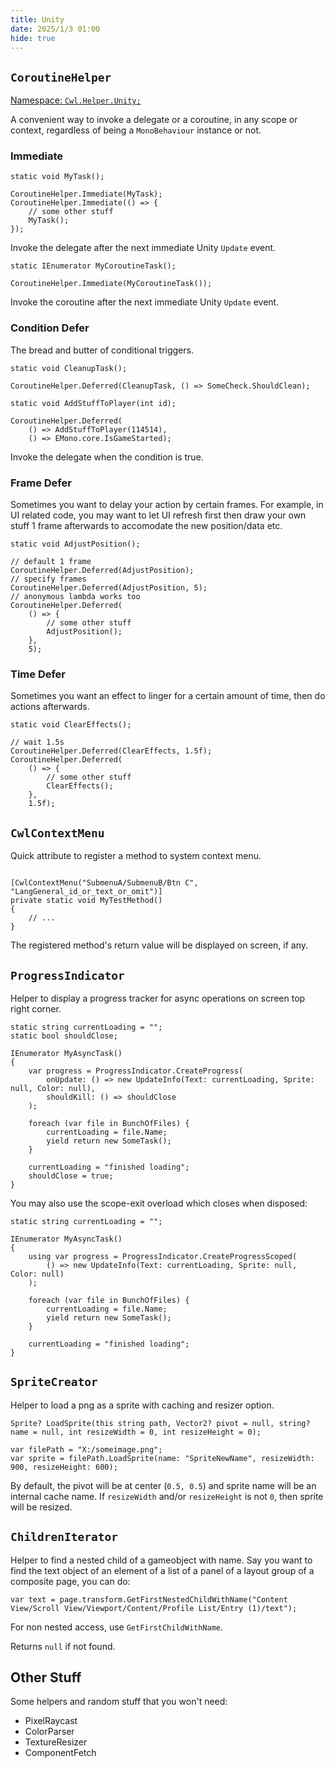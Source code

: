 ```yaml
---
title: Unity
date: 2025/1/3 01:00
hide: true
---
```


## `CoroutineHelper`

[Namespace: `Cwl.Helper.Unity;`](https://github.com/gottyduke/Elin.Plugins/tree/master/CustomWhateverLoader/Helper/Unity)

A convenient way to invoke a delegate or a coroutine, in any scope or context, regardless of being a `MonoBehaviour` instance or not.

### Immediate
```cs:no-line-numbers
static void MyTask();

CoroutineHelper.Immediate(MyTask);
CoroutineHelper.Immediate(() => {
    // some other stuff
    MyTask();
});
```

Invoke the delegate after the next immediate Unity `Update` event.

```cs:no-line-numbers
static IEnumerator MyCoroutineTask();

CoroutineHelper.Immediate(MyCoroutineTask());
```

Invoke the coroutine after the next immediate Unity `Update` event.

### Condition Defer

The bread and butter of conditional triggers.
```cs:no-line-numbers
static void CleanupTask();

CoroutineHelper.Deferred(CleanupTask, () => SomeCheck.ShouldClean);

static void AddStuffToPlayer(int id);

CoroutineHelper.Deferred(
    () => AddStuffToPlayer(114514),
    () => EMono.core.IsGameStarted);
```

Invoke the delegate when the condition is true.

### Frame Defer

Sometimes you want to delay your action by certain frames. For example, in UI related code, you may want to let UI refresh first then draw your own stuff 1 frame afterwards to accomodate the new position/data etc.
```cs:no-line-numbers
static void AdjustPosition();

// default 1 frame
CoroutineHelper.Deferred(AdjustPosition);
// specify frames
CoroutineHelper.Deferred(AdjustPosition, 5);
// anonymous lambda works too
CoroutineHelper.Deferred(
    () => {
        // some other stuff
        AdjustPosition();
    },
    5);
```

### Time Defer

Sometimes you want an effect to linger for a certain amount of time, then do actions afterwards.
```cs:no-line-numbers
static void ClearEffects();

// wait 1.5s
CoroutineHelper.Deferred(ClearEffects, 1.5f);
CoroutineHelper.Deferred(
    () => {
        // some other stuff
        ClearEffects();
    },
    1.5f);
```

## `CwlContextMenu`

Quick attribute to register a method to system context menu.
```cs:no-line-numbers

[CwlContextMenu("SubmenuA/SubmenuB/Btn C", "LangGeneral_id_or_text_or_omit")]
private static void MyTestMethod()
{
    // ...
}
```

The registered method's return value will be displayed on screen, if any.

## `ProgressIndicator`

Helper to display a progress tracker for async operations on screen top right corner.
```cs:no-line-numbers
static string currentLoading = "";
static bool shouldClose;

IEnumerator MyAsyncTask()
{
    var progress = ProgressIndicator.CreateProgress(
        onUpdate: () => new UpdateInfo(Text: currentLoading, Sprite: null, Color: null),
        shouldKill: () => shouldClose
    );

    foreach (var file in BunchOfFiles) {
        currentLoading = file.Name;
        yield return new SomeTask();
    }

    currentLoading = "finished loading";
    shouldClose = true;
}
```

You may also use the scope-exit overload which closes when disposed:
```cs:no-line-numbers
static string currentLoading = "";

IEnumerator MyAsyncTask()
{
    using var progress = ProgressIndicator.CreateProgressScoped(
        () => new UpdateInfo(Text: currentLoading, Sprite: null, Color: null)
    );

    foreach (var file in BunchOfFiles) {
        currentLoading = file.Name;
        yield return new SomeTask();
    }

    currentLoading = "finished loading";
}
```

## `SpriteCreator`

Helper to load a png as a sprite with caching and resizer option.
```cs:no-line-numbers
Sprite? LoadSprite(this string path, Vector2? pivot = null, string? name = null, int resizeWidth = 0, int resizeHeight = 0);

var filePath = "X:/someimage.png";
var sprite = filePath.LoadSprite(name: "SpriteNewName", resizeWidth: 900, resizeHeight: 600);
```

By default, the pivot will be at center (`0.5, 0.5`) and sprite name will be an internal cache name. If `resizeWidth` and/or `resizeHeight` is not `0`, then sprite will be resized.

## `ChildrenIterator`

Helper to find a nested child of a gameobject with name. Say you want to find the text object of an element of a list of a panel of a layout group of a composite page, you can do:
```cs:no-line-numbers
var text = page.transform.GetFirstNestedChildWithName("Content View/Scroll View/Viewport/Content/Profile List/Entry (1)/text");
```

For non nested access, use `GetFirstChildWithName`.

Returns `null` if not found.

## Other Stuff

Some helpers and random stuff that you won't need:

+ PixelRaycast
+ ColorParser
+ TextureResizer
+ ComponentFetch